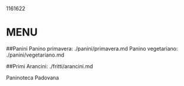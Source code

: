 1161622

# MENU

##Panini
Panino primavera: ./panini/primavera.md
Panino vegetariano: ./panini/vegetariano.md

##Primi
Arancini: ./fritti/arancini.md

Paninoteca Padovana

